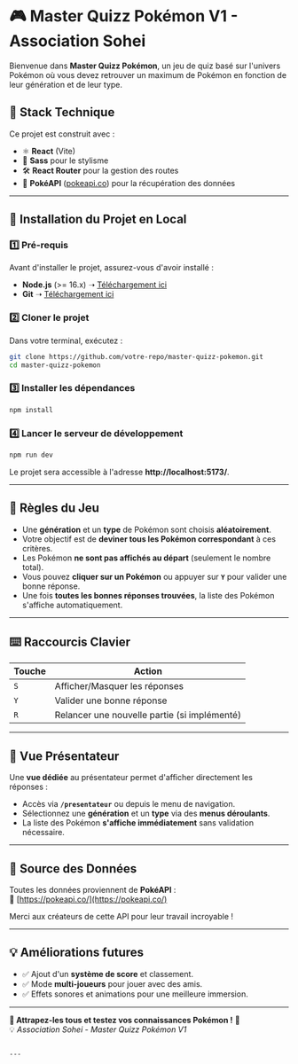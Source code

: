 
# 🎮 Master Quizz Pokémon V1 - Association Sohei

Bienvenue dans **Master Quizz Pokémon**, un jeu de quiz basé sur l'univers Pokémon où vous devez retrouver un maximum de Pokémon en fonction de leur génération et de leur type.

## 🚀 Stack Technique

Ce projet est construit avec :
- ⚛ **React** (Vite)
- 🎨 **Sass** pour le stylisme
- 🛠 **React Router** pour la gestion des routes
- 📡 **PokéAPI** ([pokeapi.co](https://pokeapi.co/)) pour la récupération des données

---

## 🔧 Installation du Projet en Local

### **1️⃣ Pré-requis**
Avant d'installer le projet, assurez-vous d'avoir installé :
- **Node.js** (>= 16.x) ➝ [Téléchargement ici](https://nodejs.org/)
- **Git** ➝ [Téléchargement ici](https://git-scm.com/)

### **2️⃣ Cloner le projet**
Dans votre terminal, exécutez :

```sh
git clone https://github.com/votre-repo/master-quizz-pokemon.git
cd master-quizz-pokemon
```

### **3️⃣ Installer les dépendances**
```sh
npm install
```

### **4️⃣ Lancer le serveur de développement**
```sh
npm run dev
```

Le projet sera accessible à l'adresse **http://localhost:5173/**.

---

## 🎲 Règles du Jeu

- Une **génération** et un **type** de Pokémon sont choisis **aléatoirement**.
- Votre objectif est de **deviner tous les Pokémon correspondant** à ces critères.
- Les Pokémon **ne sont pas affichés au départ** (seulement le nombre total).
- Vous pouvez **cliquer sur un Pokémon** ou appuyer sur **`Y`** pour valider une bonne réponse.
- Une fois **toutes les bonnes réponses trouvées**, la liste des Pokémon s'affiche automatiquement.

---

## ⌨️ Raccourcis Clavier

| Touche | Action |
|--------|--------|
| `S`    | Afficher/Masquer les réponses |
| `Y`    | Valider une bonne réponse |
| `R`    | Relancer une nouvelle partie (si implémenté) |

---

## 🎤 Vue Présentateur

Une **vue dédiée** au présentateur permet d'afficher directement les réponses :

- Accès via **`/presentateur`** ou depuis le menu de navigation.
- Sélectionnez une **génération** et un **type** via des **menus déroulants**.
- La liste des Pokémon **s'affiche immédiatement** sans validation nécessaire.

---

## 📡 Source des Données

Toutes les données proviennent de **PokéAPI** :  
🔗 [https://pokeapi.co/](https://pokeapi.co/)

Merci aux créateurs de cette API pour leur travail incroyable !

---

## 💡 Améliorations futures

- ✅ Ajout d'un **système de score** et classement.
- ✅ Mode **multi-joueurs** pour jouer avec des amis.
- ✅ Effets sonores et animations pour une meilleure immersion.

---

**🚀 Attrapez-les tous et testez vos connaissances Pokémon !** 🎉  
💡 *Association Sohei* - *Master Quizz Pokémon V1*
```

---
